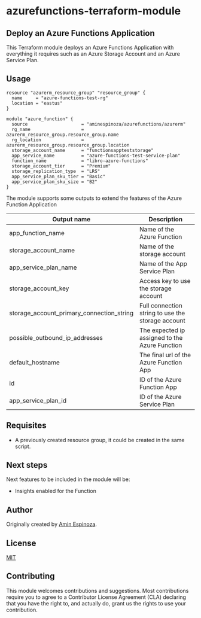 # azurefunctions-terraform-module

## Deploy an Azure Functions Application

This Terraform module deploys an Azure Functions Application with everything it requires such as an Azure Storage Account and an Azure Service Plan.

## Usage

```hcl
resource "azurerm_resource_group" "resource_group" {
  name     = "azure-functions-test-rg"
  location = "eastus"
}

module "azure_function" {
  source                    = "aminespinoza/azurefunctions/azurerm"
  rg_name                   = azurerm_resource_group.resource_group.name
  rg_location               = azurerm_resource_group.resource_group.location
  storage_account_name      = "functionsappteststorage"
  app_service_name          = "azure-functions-test-service-plan"
  function_name             = "libro-azure-functions"
  storage_account_tier      = "Premium"
  storage_replication_type  = "LRS"
  app_service_plan_sku_tier = "Basic"
  app_service_plan_sku_size = "B2"
}
```

The module supports some outputs to extend the features of the Azure Function Application

|Output name|Description|
|-----------|-----------|
|app_function_name|Name of the Azure Function|
|storage_account_name|Name of the storage account|
|app_service_plan_name|Name of the App Service Plan|
|storage_account_key|Access key to use the storage account|
|storage_account_primary_connection_string|Full connection string to use the storage account|
|possible_outbound_ip_addresses|The expected ip assigned to the Azure Function|
|default_hostname|The final url of the Azure Function App|
|id|ID of the Azure Function App|
|app_service_plan_id|ID of the Azure Service Plan|

## Requisites

- A previously created resource group, it could be created in the same script.

## Next steps

Next features to be included in the module will be:

- Insights enabled for the Function

## Author

Originally created by [Amin Espinoza](http://github.com/aminespinoza10).

## License

[MIT](LICENSE)

## Contributing

This module welcomes contributions and suggestions.  Most contributions require you to agree to a
Contributor License Agreement (CLA) declaring that you have the right to, and actually do, grant us
the rights to use your contribution.



